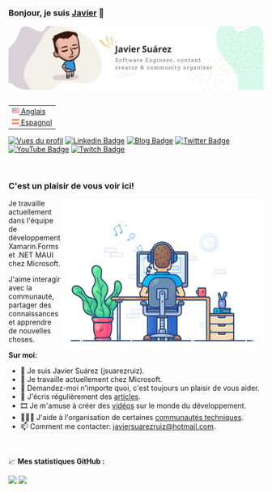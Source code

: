 ### Bonjour, je suis <a href="https://javiersuarezruiz.wordpress.com" target="_blank">Javier</a> 👋

![Banner](images/banner.png)

<table align="right">
  <tr><td><a href="README.md"><img src="images/usa-flag.png" height="14"> Anglais</a></td></tr>
  <tr><td><a href="README-es.md"><img src="images/es-flag.png" height="14"> Espagnol</a></td></tr>
</table>

[![Vues du profil](https://komarev.com/ghpvc/?username=jsuarezruiz&style=flat-square)](https://github.com/jsuarezruiz)
[![Linkedin Badge](https://img.shields.io/badge/-LinkedIn-0e76a8?style=flat-square&logo=Linkedin&logoColor=white)](https://linkedin.com/in/jsuarezruiz)
[![Blog Badge](https://img.shields.io/badge/Website-3b5998?style=flat-square&logo=google-chrome&logoColor=white)](https://javiersuarezruiz.wordpress.com)
[![Twitter Badge](https://img.shields.io/badge/-Twitter-00acee?style=flat-square&logo=Twitter&logoColor=white)](https://twitter.com/jsuarezruiz)
[![YouTube Badge](https://img.shields.io/badge/-YouTube-E60101?style=flat-square&logo=YouTube&logoColor=white)](https://www.youtube.com/javiersuarezruiz)
[![Twitch Badge](https://img.shields.io/badge/-Twitch-5C3C96?style=flat-square&logo=Twitch&logoColor=white)](https://www.twitch.tv/jsuarezruiz)

</br>

### C'est un plaisir de vous voir ici!

<img align="right" alt="Gif" src="https://raw.githubusercontent.com/jsuarezruiz/jsuarezruiz/master/images/coding.gif" width="400" />

Je travaille actuellement dans l'équipe de développement Xamarin.Forms et .NET MAUI chez Microsoft.

J'aime interagir avec la communauté, partager des connaissances et apprendre de nouvelles choses.

**Sur moi:**

- 👨 Je suis Javier Suárez (jsuarezruiz).
- 🏢 Je travaille actuellement chez Microsoft.
- 💬 Demandez-moi n'importe quoi, c'est toujours un plaisir de vous aider.
- 📝 J'écris régulièrement des [articles](https://javiersuarezruiz.wordpress.com).
- 🎞️ Je m'amuse à créer des [vidéos](https://www.youtube.com/javiersuarezruiz) sur le monde du développement.
- 🧑‍🤝‍🧑 J'aide à l'organisation de certaines [communautés techniques](https://www.meetup.com/SevillaDotNet).
- 📫 Comment me contacter: javiersuarezruiz@hotmail.com.

</br>

📈 **Mes statistiques GitHub :**

<p>
  <img height="180em" src="https://github-readme-stats.vercel.app/api?username=jsuarezruiz&show_icons=true&hide_border=true&&count_private=true&include_all_commits=true" />
  <img height="180em" src="https://github-readme-stats.vercel.app/api/top-langs/?username=jsuarezruiz&show_icons=true&hide_border=true&layout=compact&langs_count=8&hide=javascript"/>
</p>